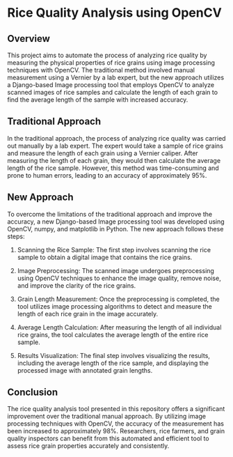 # Rice Quality Analysis using OpenCV

## Overview

This project aims to automate the process of analyzing rice quality by measuring the physical properties of rice grains using image processing techniques with OpenCV. The traditional method involved manual measurement using a Vernier by a lab expert, but the new approach utilizes a Django-based Image processing tool that employs OpenCV to analyze scanned images of rice samples and calculate the length of each grain to find the average length of the sample with increased accuracy.

## Traditional Approach

In the traditional approach, the process of analyzing rice quality was carried out manually by a lab expert. The expert would take a sample of rice grains and measure the length of each grain using a Vernier caliper. After measuring the length of each grain, they would then calculate the average length of the rice sample. However, this method was time-consuming and prone to human errors, leading to an accuracy of approximately 95%.

## New Approach

To overcome the limitations of the traditional approach and improve the accuracy, a new Django-based Image processing tool was developed using OpenCV, numpy, and matplotlib in Python. The new approach follows these steps:

1. Scanning the Rice Sample: The first step involves scanning the rice sample to obtain a digital image that contains the rice grains.

2. Image Preprocessing: The scanned image undergoes preprocessing using OpenCV techniques to enhance the image quality, remove noise, and improve the clarity of the rice grains.

3. Grain Length Measurement: Once the preprocessing is completed, the tool utilizes image processing algorithms to detect and measure the length of each rice grain in the image accurately.

4. Average Length Calculation: After measuring the length of all individual rice grains, the tool calculates the average length of the entire rice sample.

5. Results Visualization: The final step involves visualizing the results, including the average length of the rice sample, and displaying the processed image with annotated grain lengths.


## Conclusion

The rice quality analysis tool presented in this repository offers a significant improvement over the traditional manual approach. By utilizing image processing techniques with OpenCV, the accuracy of the measurement has been increased to approximately 98%. Researchers, rice farmers, and grain quality inspectors can benefit from this automated and efficient tool to assess rice grain properties accurately and consistently.
